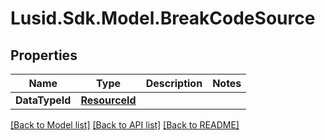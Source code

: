 # Lusid.Sdk.Model.BreakCodeSource

## Properties

Name | Type | Description | Notes
------------ | ------------- | ------------- | -------------
**DataTypeId** | [**ResourceId**](ResourceId.md) |  | 

[[Back to Model list]](../README.md#documentation-for-models) [[Back to API list]](../README.md#documentation-for-api-endpoints) [[Back to README]](../README.md)

